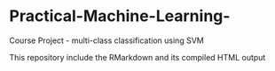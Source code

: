# Practical-Machine-Learning-
Course Project - multi-class classification using SVM

This repository include the RMarkdown and its compiled HTML output
